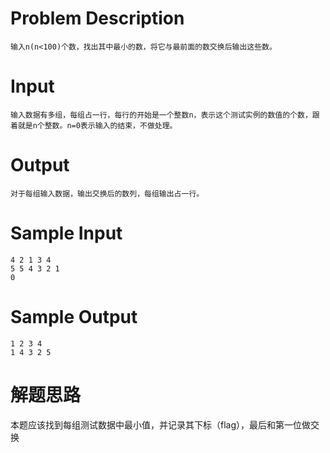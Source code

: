 # Problem Description
    输入n(n<100)个数，找出其中最小的数，将它与最前面的数交换后输出这些数。

# Input
    输入数据有多组，每组占一行，每行的开始是一个整数n，表示这个测试实例的数值的个数，跟着就是n个整数。n=0表示输入的结束，不做处理。

# Output
    对于每组输入数据，输出交换后的数列，每组输出占一行。

# Sample Input
    4 2 1 3 4
    5 5 4 3 2 1
    0
    
# Sample Output
    1 2 3 4
    1 4 3 2 5

# 解题思路
本题应该找到每组测试数据中最小值，并记录其下标（flag），最后和第一位做交换